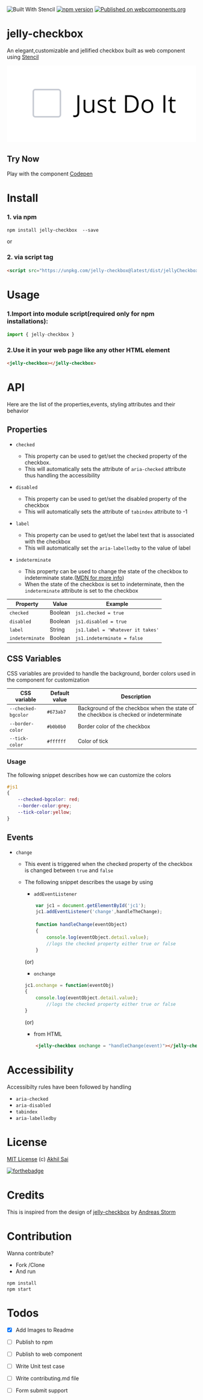 ![Built With Stencil](https://img.shields.io/badge/-Built%20With%20Stencil-16161d.svg?logo=data%3Aimage%2Fsvg%2Bxml%3Bbase64%2CPD94bWwgdmVyc2lvbj0iMS4wIiBlbmNvZGluZz0idXRmLTgiPz4KPCEtLSBHZW5lcmF0b3I6IEFkb2JlIElsbHVzdHJhdG9yIDE5LjIuMSwgU1ZHIEV4cG9ydCBQbHVnLUluIC4gU1ZHIFZlcnNpb246IDYuMDAgQnVpbGQgMCkgIC0tPgo8c3ZnIHZlcnNpb249IjEuMSIgaWQ9IkxheWVyXzEiIHhtbG5zPSJodHRwOi8vd3d3LnczLm9yZy8yMDAwL3N2ZyIgeG1sbnM6eGxpbms9Imh0dHA6Ly93d3cudzMub3JnLzE5OTkveGxpbmsiIHg9IjBweCIgeT0iMHB4IgoJIHZpZXdCb3g9IjAgMCA1MTIgNTEyIiBzdHlsZT0iZW5hYmxlLWJhY2tncm91bmQ6bmV3IDAgMCA1MTIgNTEyOyIgeG1sOnNwYWNlPSJwcmVzZXJ2ZSI%2BCjxzdHlsZSB0eXBlPSJ0ZXh0L2NzcyI%2BCgkuc3Qwe2ZpbGw6I0ZGRkZGRjt9Cjwvc3R5bGU%2BCjxwYXRoIGNsYXNzPSJzdDAiIGQ9Ik00MjQuNywzNzMuOWMwLDM3LjYtNTUuMSw2OC42LTkyLjcsNjguNkgxODAuNGMtMzcuOSwwLTkyLjctMzAuNy05Mi43LTY4LjZ2LTMuNmgzMzYuOVYzNzMuOXoiLz4KPHBhdGggY2xhc3M9InN0MCIgZD0iTTQyNC43LDI5Mi4xSDE4MC40Yy0zNy42LDAtOTIuNy0zMS05Mi43LTY4LjZ2LTMuNkgzMzJjMzcuNiwwLDkyLjcsMzEsOTIuNyw2OC42VjI5Mi4xeiIvPgo8cGF0aCBjbGFzcz0ic3QwIiBkPSJNNDI0LjcsMTQxLjdIODcuN3YtMy42YzAtMzcuNiw1NC44LTY4LjYsOTIuNy02OC42SDMzMmMzNy45LDAsOTIuNywzMC43LDkyLjcsNjguNlYxNDEuN3oiLz4KPC9zdmc%2BCg%3D%3D&colorA=16161d&style=flat-square)  [![npm version](https://badge.fury.io/js/jelly-checkbox.svg)](https://badge.fury.io/js/jelly-checkbox)  [![Published on webcomponents.org](https://img.shields.io/badge/webcomponents.org-published-blue.svg)](https://www.webcomponents.org/element/jelly-checkbox)

# jelly-checkbox

An elegant,customizable and jellified checkbox built as web component using [Stencil](https://stenciljs.com/)

![jelly-checkbox](https://raw.githubusercontent.com/akhil0001/jellyCheckbox/master/images/demo.gif)

## Try Now 

Play with the component [Codepen](https://codepen.io/akhil_001/full/qwEdeO)

# Install

### 1. via npm 

```node
npm install jelly-checkbox  --save
```
or

### 2. via script tag
```html
<script src="https://unpkg.com/jelly-checkbox@latest/dist/jellyCheckbox.js"></script>
```

# Usage
### 1.Import into module script(required only for npm installations):

```javascript
import { jelly-checkbox } 
```
### 2.Use it in your web page like any other HTML element
```html
<jelly-checkbox></jelly-checkbox>
```

# API
Here are the list of the properties,events, styling attributes and their behavior
## Properties
- `checked`
    - This property can be used to get/set the checked property of the checkbox.
    - This will automatically sets the attribute of `aria-checked` attribute thus handling the accessibility


- `disabled`
    - This property can be used to get/set the disabled property of the checkbox
    - This will automatically sets the attribute of `tabindex` attribute to -1  

- `label`
    - This property can be used to get/set the label text that is associated with the checkbox
    - This will automatically set the `aria-labelledby` to the value of label

- `indeterminate`
    - This property  can be used to change the state of the checkbox to indeterminate state.([MDN for more info](https://developer.mozilla.org/en-US/docs/Web/HTML/Element/input/checkbox#Indeterminate_state_checkboxes))
    - When the state of the checkbox is set to indeterminate, then the `indeterminate` attribute is set to the checkbox

| Property | Value | Example |
| --------- |------|---------|
| `checked` | Boolean| `js1.checked = true`|
| `disabled`| Boolean | `js1.disabled = true`|
| `label` | String | `js1.label = 'Whatever it takes'`|
| `indeterminate`| Boolean | `js1.indeterminate = false`|

## CSS Variables
CSS variables are provided to handle the background, border colors used in the component for customization

| CSS variable | Default value | Description |
| ------------ |---------------|-------------|
| `--checked-bgcolor`| `#673ab7` | Background of the checkbox when the state of the checkbox is checked or indeterminate|
|`--border-color`| `#b0b0b0` | Border color of the checkbox|
| `--tick-color` | `#ffffff` | Color of tick |

### Usage
The following snippet describes how we can customize the colors 
```css
#js1
{
    --checked-bgcolor: red;
    --border-color:grey;
    --tick-color:yellow;
}
```

## Events

- `change`
  - This event is triggered when the checked property  of the checkbox is changed between `true` and `false`
  - The following snippet describes the usage by using 
  
    - `addEventListener`
    ```javascript
        var jc1 = document.getElementById('jc1');
        jc1.addEventListener('change',handleTheChange);

        function handleChange(eventObject)
        {
            console.log(eventObject.detail.value);
            //logs the checked property either true or false
        }
    ```
    (or)
    - `onchange`
    ```javascript
    jc1.onchange = function(eventObj)
    {
        console.log(eventObject.detail.value);
            //logs the checked property either true or false
    }
    ```
    (or)
    - from HTML
    ```html
        <jelly-checkbox onchange = "handleChange(event)"></jelly-checkbox>
    ```


# Accessibility
Accessibilty rules have been followed by handling 
 - `aria-checked`
 - `aria-disabled`
 - `tabindex`
 - `aria-labelledby`

# License

[MIT License](https://github.com/akhil0001/jellySwitch/blob/master/LICENSE) (c) [Akhil Sai](https://codepen.io/akhil_001/)

[![forthebadge](https://forthebadge.com/images/badges/built-with-love.svg)](https://forthebadge.com)

# Credits
This is inspired from the design of [jelly-checkbox](https://dribbble.com/shots/3281393-Jelly-Checkbox) by [Andreas Storm](https://dribbble.com/andreasstorm)

# Contribution

Wanna contribute?
- Fork /Clone 
- And run
```node
npm install
npm start
```

# Todos

 - [x] Add Images to Readme
 - [ ] Publish to  npm
 - [ ] Publish to web component 
 - [ ] Write Unit test case 
 - [ ] Write contributing.md file
 - [ ] Form submit support
 
